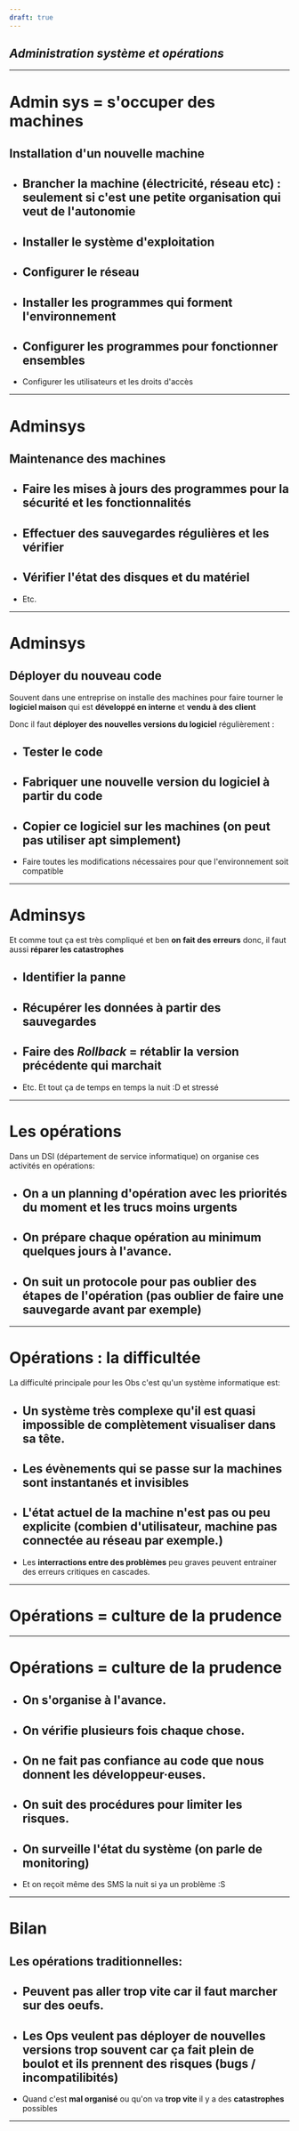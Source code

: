 ```yaml
---
draft: true
---
```


## _Administration système et opérations_

---

# Admin sys = s'occuper des machines

## Installation d'un nouvelle machine

- ## Brancher la machine (électricité, réseau etc) : seulement si c'est une petite organisation qui veut de l'autonomie

- ## Installer le système d'exploitation

- ## Configurer le réseau

- ## Installer les programmes qui forment l'environnement

- ## Configurer les programmes pour fonctionner ensembles

- Configurer les utilisateurs et les droits d'accès

---

# Adminsys

## Maintenance des machines

- ## Faire les mises à jours des programmes pour la sécurité et les fonctionnalités

- ## Effectuer des sauvegardes régulières et les vérifier

- ## Vérifier l'état des disques et du matériel

- Etc.

---

# Adminsys

## Déployer du nouveau code

Souvent dans une entreprise on installe des machines pour faire tourner le **logiciel maison** qui est **développé en interne** et **vendu à des client**

Donc il faut **déployer des nouvelles versions du logiciel** régulièrement :

- ## Tester le code

- ## Fabriquer une nouvelle version du logiciel à partir du code

- ## Copier ce logiciel sur les machines (on peut pas utiliser apt simplement)

- Faire toutes les modifications nécessaires pour que l'environnement soit compatible

---

# Adminsys

Et comme tout ça est très compliqué et ben **on fait des erreurs** donc,
il faut aussi **réparer les catastrophes**

- ## Identifier la panne

- ## Récupérer les données à partir des sauvegardes

- ## Faire des _Rollback_ = rétablir la version précédente qui marchait

- Etc. Et tout ça de temps en temps la nuit :D et stressé

---

# Les opérations

Dans un DSI (département de service informatique) on organise ces activités en opérations:

- ## On a un planning d'opération avec les priorités du moment et les trucs moins urgents

- ## On prépare chaque opération au minimum quelques jours à l'avance.

- ## On suit un protocole pour pas oublier des étapes de l'opération (pas oublier de faire une sauvegarde avant par exemple)

---

# Opérations : la difficultée

La difficulté principale pour les Obs c'est qu'un système informatique est:

- ## Un système très complexe qu'il est quasi **impossible de complètement visualiser** dans sa tête.

- ## Les **évènements** qui se passe sur la machines sont **instantanés** et **invisibles**

- ## L'**état actuel** de la machine n'est **pas ou peu explicite** (combien d'utilisateur, machine pas connectée au réseau par exemple.)

- Les **interractions entre des problèmes** peu graves peuvent entrainer des erreurs critiques en cascades.

---

# Opérations = culture de la **prudence**

---

# Opérations = culture de la **prudence**

- ## On s'organise à l'avance.

- ## On vérifie plusieurs fois chaque chose.

- ## On ne fait pas confiance au code que nous donnent les développeur·euses.

- ## On suit des procédures pour limiter les risques.

- ## On surveille l'état du système (on parle de monitoring)

- Et on reçoit même des SMS la nuit si ya un problème :S

---

# Bilan

## Les opérations **traditionnelles**:

- ## Peuvent pas aller trop vite car il faut marcher sur des oeufs.

- ## Les Ops veulent pas déployer de nouvelles versions **trop souvent** car ça fait plein de boulot et ils prennent des risques (bugs / incompatilibités)

- Quand c'est **mal organisé** ou qu'on va **trop vite** il y a des **catastrophes** possibles

---
